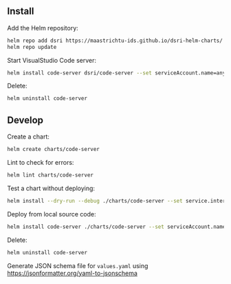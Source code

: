 ## Install

Add the Helm repository:

```bash
helm repo add dsri https://maastrichtu-ids.github.io/dsri-helm-charts/
helm repo update
```

Start VisualStudio Code server:

```bash
helm install code-server dsri/code-server --set serviceAccount.name=anyuid,openshiftRoute.enabled=true,password=changeme
```

Delete:

```bash
helm uninstall code-server
```

## Develop

Create a chart:

```bash
helm create charts/code-server
```

Lint to check for errors: 

```bash
helm lint charts/code-server
```

Test a chart without deploying:

```bash
helm install --dry-run --debug ./charts/code-server --set service.internalPort=8080 --generate-name
```

Deploy from local source code:

```bash
helm install code-server ./charts/code-server --set serviceAccount.name=anyuid,openshiftRoute.enabled=true,password=changeme
```

Delete:

```bash
helm uninstall code-server
```

Generate JSON schema file for `values.yaml` using https://jsonformatter.org/yaml-to-jsonschema
